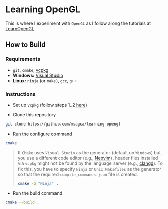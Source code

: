 # Learning OpenGL

This is where I experiment with `OpenGL` as I follow along the tutorials at [LearnOpenGL](https://learnopengl.com).

## How to Build

### Requirements

- `git`, `cmake`, [vcpkg](https://github.com/microsoft/vcpkg)
- **Windows:** [Visual Studio](https://visualstudio.microsoft.com/vs/community)
- **Linux:** `ninja` (or `make`), `gcc`, `g++`

### Instructions

- Set up `vcpkg` (follow steps 1..2 [here](https://learn.microsoft.com/en-us/vcpkg/get_started/get-started))

- Clone this repository

```bash
git clone https://github.com/msagca/learning-opengl
```

- Run the configure command

```bash
cmake .
```

> If `CMake` uses `Visual Studio` as the generator (default on `Windows`) but you use a different code editor (e.g., [Neovim](https://neovim.io)), header files installed via `vcpkg` might not be found by the language server (e.g., [clangd](https://clangd.llvm.org)). To fix this, you have to specify `Ninja` or `Unix Makefiles` as the generator so that the required `compile_commands.json` file is created.
>
> ```bash
> cmake -G "Ninja" .
> ```

- Run the build command

```bash
cmake --build .
```
